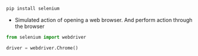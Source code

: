 ```bash
pip install selenium
```

- Simulated action of opening a web browser. And perform action through the browser

```python
from selenium import webdriver

driver = webdriver.Chrome()
```
